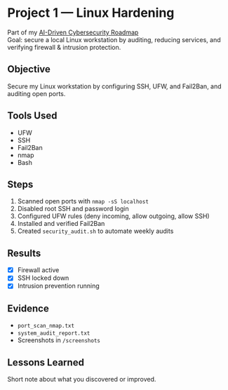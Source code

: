 
# Project 1 — Linux Hardening
Part of my [AI-Driven Cybersecurity Roadmap](../README.md)  
Goal: secure a local Linux workstation by auditing, reducing services, and verifying firewall & intrusion protection.

## Objective
Secure my Linux workstation by configuring SSH, UFW, and Fail2Ban, and auditing open ports.

## Tools Used
- UFW
- SSH
- Fail2Ban
- nmap
- Bash

## Steps
1. Scanned open ports with `nmap -sS localhost`
2. Disabled root SSH and password login
3. Configured UFW rules (deny incoming, allow outgoing, allow SSH)
4. Installed and verified Fail2Ban
5. Created `security_audit.sh` to automate weekly audits

## Results
- [x] Firewall active
- [x] SSH locked down
- [x] Intrusion prevention running

## Evidence
- `port_scan_nmap.txt`
- `system_audit_report.txt`
- Screenshots in `/screenshots`

## Lessons Learned
Short note about what you discovered or improved.
